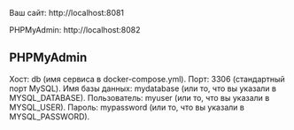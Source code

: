 Ваш сайт: http://localhost:8081

PHPMyAdmin: http://localhost:8082

## PHPMyAdmin
Хост: db (имя сервиса в docker-compose.yml).
Порт: 3306 (стандартный порт MySQL).
Имя базы данных: mydatabase (или то, что вы указали в MYSQL_DATABASE).
Пользователь: myuser (или то, что вы указали в MYSQL_USER).
Пароль: mypassword (или то, что вы указали в MYSQL_PASSWORD).